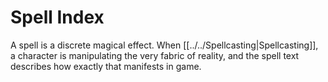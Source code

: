 # Spell Index

A spell is a discrete magical effect. When [[../../Spellcasting\|Spellcasting]], a character is manipulating the very fabric of reality, and the spell text describes how exactly that manifests in game.

